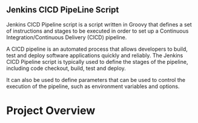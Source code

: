 ## Jenkins CICD PipeLine Script

Jenkins CICD Pipeline script is a script written in Groovy that defines a set of instructions and stages to be executed in order to set up a Continuous Integration/Continuous Delivery (CICD) pipeline. 

A CICD pipeline is an automated process that allows developers to build, test and deploy software applications quickly and reliably. The Jenkins CICD Pipeline script is typically used to define the stages of the pipeline, including code checkout, build, test and deploy. 

It can also be used to define parameters that can be used to control the execution of the pipeline, such as environment variables and options.

# Project Overview
